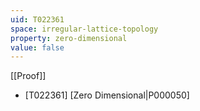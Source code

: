 ```yaml
---
uid: T022361
space: irregular-lattice-topology
property: zero-dimensional
value: false
---
```

[[Proof]]

* [T022361] [Zero Dimensional|P000050]

